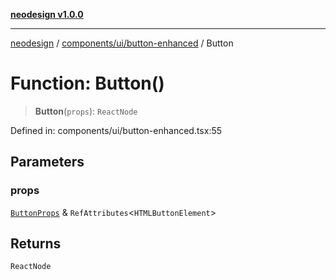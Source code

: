 [**neodesign v1.0.0**](../../../../README.md)

***

[neodesign](../../../../modules.md) / [components/ui/button-enhanced](../README.md) / Button

# Function: Button()

> **Button**(`props`): `ReactNode`

Defined in: components/ui/button-enhanced.tsx:55

## Parameters

### props

[`ButtonProps`](../interfaces/ButtonProps.md) & `RefAttributes`\<`HTMLButtonElement`\>

## Returns

`ReactNode`
